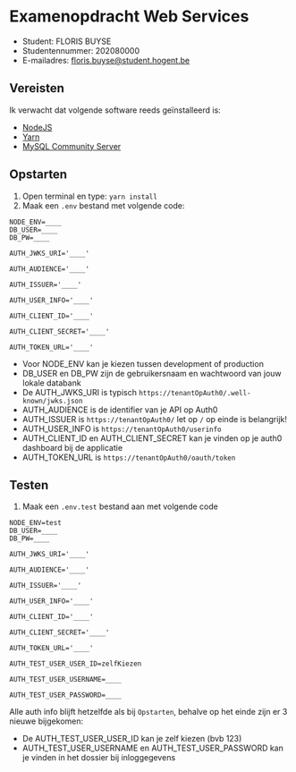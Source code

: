 # Examenopdracht Web Services

- Student: FLORIS BUYSE
- Studentennummer: 202080000
- E-mailadres: floris.buyse@student.hogent.be

## Vereisten

Ik verwacht dat volgende software reeds geïnstalleerd is:

- [NodeJS](https://nodejs.org)
- [Yarn](https://yarnpkg.com)
- [MySQL Community Server](https://dev.mysql.com/downloads/mysql/)

## Opstarten

1. Open terminal en type: ```yarn install```
2. Maak een ```.env``` bestand met volgende code:
```
NODE_ENV=____
DB_USER=____
DB_PW=____

AUTH_JWKS_URI='____'

AUTH_AUDIENCE='____'

AUTH_ISSUER='____'

AUTH_USER_INFO='____'

AUTH_CLIENT_ID='____'

AUTH_CLIENT_SECRET='____'

AUTH_TOKEN_URL='____'
```
- Voor NODE_ENV kan je kiezen tussen development of production
- DB_USER en DB_PW zijn de gebruikersnaam en wachtwoord van jouw lokale databank
- De AUTH_JWKS_URI is typisch ```https://tenantOpAuth0/.well-known/jwks.json```
- AUTH_AUDIENCE is de identifier van je API op Auth0
- AUTH_ISSUER is ```https://tenantOpAuth0/``` let op `/` op einde is belangrijk!
- AUTH_USER_INFO is ```https://tenantOpAuth0/userinfo```
- AUTH_CLIENT_ID en AUTH_CLIENT_SECRET kan je vinden op je auth0 dashboard bij de applicatie
- AUTH_TOKEN_URL is ```https://tenantOpAuth0/oauth/token```

## Testen

1. Maak een ```.env.test``` bestand aan met volgende code
```
NODE_ENV=test
DB_USER=____
DB_PW=____

AUTH_JWKS_URI='____'

AUTH_AUDIENCE='____'

AUTH_ISSUER='____'

AUTH_USER_INFO='____'

AUTH_CLIENT_ID='____'

AUTH_CLIENT_SECRET='____'

AUTH_TOKEN_URL='____'

AUTH_TEST_USER_USER_ID=zelfKiezen

AUTH_TEST_USER_USERNAME=____

AUTH_TEST_USER_PASSWORD=____
```
Alle auth info blijft hetzelfde als bij `Opstarten`, behalve op het einde zijn er 3 nieuwe bijgekomen:
 - De AUTH_TEST_USER_USER_ID kan je zelf kiezen (bvb 123)
 - AUTH_TEST_USER_USERNAME en AUTH_TEST_USER_PASSWORD kan je vinden in het dossier bij inloggegevens